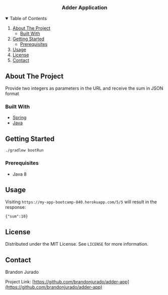 <p align="center">
  <h3 align="center">Adder Application</h3>
</p>

<!-- TABLE OF CONTENTS -->
<details open="open">
  <summary>Table of Contents</summary>
  <ol>
    <li>
      <a href="#about-the-project">About The Project</a>
      <ul>
        <li><a href="#built-with">Built With</a></li>
      </ul>
    </li>
    <li>
      <a href="#getting-started">Getting Started</a>
      <ul>
        <li><a href="#prerequisites">Prerequisites</a></li>
      </ul>
    </li>
    <li><a href="#usage">Usage</a></li>
    <li><a href="#license">License</a></li>
    <li><a href="#contact">Contact</a></li>
  </ol>
</details>



<!-- ABOUT THE PROJECT -->
## About The Project
Provide two integers as parameters in the URL and receive the sum in JSON format

### Built With

* [Spring](https://spring.io/)
* [Java](https://www.java.com/)



<!-- GETTING STARTED -->
## Getting Started

`./gradlew bootRun`

### Prerequisites

* Java 8


<!-- USAGE EXAMPLES -->
## Usage

Visiting `https://my-app-bootcamp-840.herokuapp.com/5/5` will result in the response:

```
{"sum":10}
``` 


<!-- LICENSE -->
## License

Distributed under the MIT License. See `LICENSE` for more information.



<!-- CONTACT -->
## Contact

Brandon Jurado

Project Link: [https://github.com/brandonjurado/adder-app](https://github.com/brandonjurado/adder-app)
